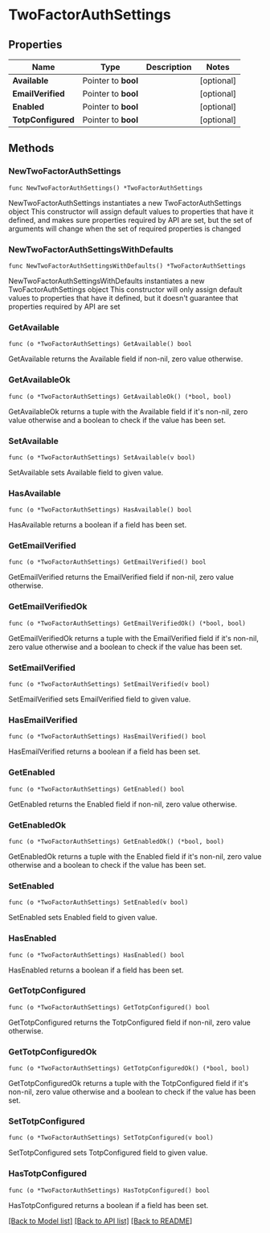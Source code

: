 # TwoFactorAuthSettings

## Properties

Name | Type | Description | Notes
------------ | ------------- | ------------- | -------------
**Available** | Pointer to **bool** |  | [optional] 
**EmailVerified** | Pointer to **bool** |  | [optional] 
**Enabled** | Pointer to **bool** |  | [optional] 
**TotpConfigured** | Pointer to **bool** |  | [optional] 

## Methods

### NewTwoFactorAuthSettings

`func NewTwoFactorAuthSettings() *TwoFactorAuthSettings`

NewTwoFactorAuthSettings instantiates a new TwoFactorAuthSettings object
This constructor will assign default values to properties that have it defined,
and makes sure properties required by API are set, but the set of arguments
will change when the set of required properties is changed

### NewTwoFactorAuthSettingsWithDefaults

`func NewTwoFactorAuthSettingsWithDefaults() *TwoFactorAuthSettings`

NewTwoFactorAuthSettingsWithDefaults instantiates a new TwoFactorAuthSettings object
This constructor will only assign default values to properties that have it defined,
but it doesn't guarantee that properties required by API are set

### GetAvailable

`func (o *TwoFactorAuthSettings) GetAvailable() bool`

GetAvailable returns the Available field if non-nil, zero value otherwise.

### GetAvailableOk

`func (o *TwoFactorAuthSettings) GetAvailableOk() (*bool, bool)`

GetAvailableOk returns a tuple with the Available field if it's non-nil, zero value otherwise
and a boolean to check if the value has been set.

### SetAvailable

`func (o *TwoFactorAuthSettings) SetAvailable(v bool)`

SetAvailable sets Available field to given value.

### HasAvailable

`func (o *TwoFactorAuthSettings) HasAvailable() bool`

HasAvailable returns a boolean if a field has been set.

### GetEmailVerified

`func (o *TwoFactorAuthSettings) GetEmailVerified() bool`

GetEmailVerified returns the EmailVerified field if non-nil, zero value otherwise.

### GetEmailVerifiedOk

`func (o *TwoFactorAuthSettings) GetEmailVerifiedOk() (*bool, bool)`

GetEmailVerifiedOk returns a tuple with the EmailVerified field if it's non-nil, zero value otherwise
and a boolean to check if the value has been set.

### SetEmailVerified

`func (o *TwoFactorAuthSettings) SetEmailVerified(v bool)`

SetEmailVerified sets EmailVerified field to given value.

### HasEmailVerified

`func (o *TwoFactorAuthSettings) HasEmailVerified() bool`

HasEmailVerified returns a boolean if a field has been set.

### GetEnabled

`func (o *TwoFactorAuthSettings) GetEnabled() bool`

GetEnabled returns the Enabled field if non-nil, zero value otherwise.

### GetEnabledOk

`func (o *TwoFactorAuthSettings) GetEnabledOk() (*bool, bool)`

GetEnabledOk returns a tuple with the Enabled field if it's non-nil, zero value otherwise
and a boolean to check if the value has been set.

### SetEnabled

`func (o *TwoFactorAuthSettings) SetEnabled(v bool)`

SetEnabled sets Enabled field to given value.

### HasEnabled

`func (o *TwoFactorAuthSettings) HasEnabled() bool`

HasEnabled returns a boolean if a field has been set.

### GetTotpConfigured

`func (o *TwoFactorAuthSettings) GetTotpConfigured() bool`

GetTotpConfigured returns the TotpConfigured field if non-nil, zero value otherwise.

### GetTotpConfiguredOk

`func (o *TwoFactorAuthSettings) GetTotpConfiguredOk() (*bool, bool)`

GetTotpConfiguredOk returns a tuple with the TotpConfigured field if it's non-nil, zero value otherwise
and a boolean to check if the value has been set.

### SetTotpConfigured

`func (o *TwoFactorAuthSettings) SetTotpConfigured(v bool)`

SetTotpConfigured sets TotpConfigured field to given value.

### HasTotpConfigured

`func (o *TwoFactorAuthSettings) HasTotpConfigured() bool`

HasTotpConfigured returns a boolean if a field has been set.


[[Back to Model list]](../README.md#documentation-for-models) [[Back to API list]](../README.md#documentation-for-api-endpoints) [[Back to README]](../README.md)


